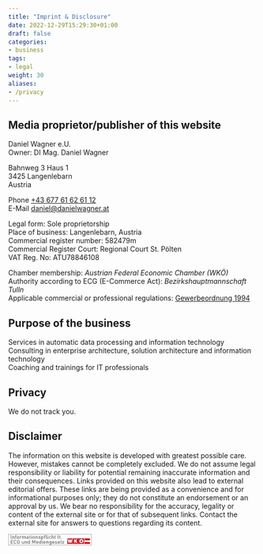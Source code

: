 ```yaml
---
title: "Imprint & Disclosure"
date: 2022-12-29T15:29:30+01:00
draft: false
categories:
- business
tags:
- legal
weight: 30
aliases:
- /privacy
---
```


## Media proprietor/publisher of this website

Daniel Wagner e.U. \
Owner: DI Mag. Daniel Wagner

Bahnweg 3 Haus 1 \
3425 Langenlebarn \
Austria

Phone [+43 677 61 62 61 12](tel:+4367761626112) \
E-Mail [daniel@danielwagner.at](mailto:daniel@danielwagner.at)

Legal form: Sole proprietorship \
Place of business: Langenlebarn, Austria \
Commercial register number: 582479m \
Commercial Register Court: Regional Court St. Pölten \
VAT Reg. No: ATU78846108

Chamber membership: _Austrian Federal Economic Chamber (WKÖ)_ \
Authority according to ECG (E-Commerce Act): _Bezirkshauptmannschaft Tulln_ \
Applicable commercial or professional regulations: [Gewerbeordnung 1994](https://www.ris.bka.gv.at/GeltendeFassung.wxe?Abfrage=Bundesnormen&Gesetzesnummer=10007517)

## Purpose of the business

Services in automatic data processing and information technology \
Consulting in enterprise architecture, solution architecture and information technology \
Coaching and trainings for IT professionals

## Privacy

We do not track you.

## Disclaimer

The information on this website is developed with greatest possible care. However, mistakes cannot be completely excluded. We do not assume legal responsibility or liability for potential remaining inaccurate information and their consequences. Links provided on this website also lead to external editorial offers. These links are being provided as a convenience and for informational purposes only; they do not constitute an endorsement or an approval by us. We bear no responsibility for the accuracy, legality or content of the external site or for that of subsequent links. Contact the external site for answers to questions regarding its content.

[![ECG ](ecg.webp#center)](https://www.wkoecg.at/Ecg.aspx?FirmaID=961a03fa-ef08-4827-854d-85fed0463c35&_ga=2.161793212.1888238834.1672323723-832547914.1654253026&_gl=1*1qlqecd*_ga*ODMyNTQ3OTE0LjE2NTQyNTMwMjY.*_ga_4YHGVSN5S4*MTY3MjM1NjY0Ni4yNy4xLjE2NzIzNTY4NDcuNTcuMC4w)
